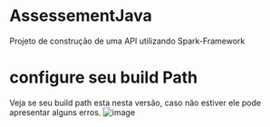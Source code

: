 # AssessementJava
Projeto de construção de uma API utilizando Spark-Framework


# configure seu build Path

Veja se seu build path esta nesta versão, caso não estiver ele pode apresentar alguns erros.
![image](https://github.com/Cadu-Menezes/AssessementJava/assets/84293576/d64a9369-dce6-4046-8c4c-3571f85749e4)

